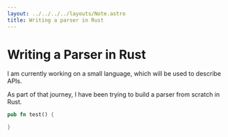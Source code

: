 ```yaml
---
layout: ../../../../layouts/Note.astro
title: Writing a parser in Rust
---
```


# Writing a Parser in Rust

I am currently working on a small language, which will be used to
describe APIs.

As part of that journey, I have been trying to build a parser from
scratch in Rust.


```rust
pub fn test() {

}
```
